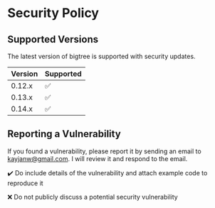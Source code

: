 # Security Policy

## Supported Versions

The latest version of bigtree is supported with security updates.

| Version | Supported          |
|---------| ------------------ |
| 0.12.x  | :white_check_mark: |
| 0.13.x  | :white_check_mark: |
| 0.14.x  | :white_check_mark: |


## Reporting a Vulnerability

If you found a vulnerability, please report it by sending an email to kayjanw@gmail.com. I will review it and respond to the email.

:heavy_check_mark: Do include details of the vulnerability and attach example code to reproduce it

:x: Do not publicly discuss a potential security vulnerability
